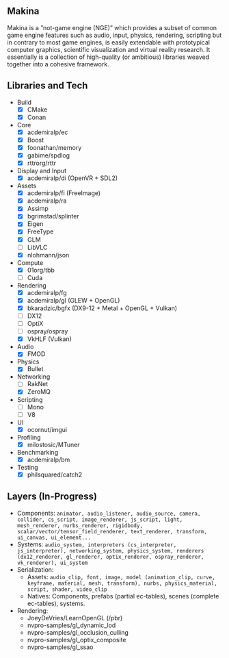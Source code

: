 ## Makina ##
Makina is a ”not-game engine (NGE)” which provides a subset of common game engine features such as audio, input, physics, rendering, scripting but in contrary to most game engines, is easily extendable with prototypical computer graphics, scientific visualization and virtual reality research. It essentially is a collection of high-quality (or ambitious) libraries weaved together into a cohesive framework.

## Libraries and Tech ##
- Build
  - [x] CMake
  - [x] Conan
- Core
  - [x] acdemiralp/ec
  - [x] Boost
  - [x] foonathan/memory
  - [x] gabime/spdlog
  - [x] rttrorg/rttr
- Display and Input
  - [x] acdemiralp/di (OpenVR + SDL2)
- Assets
  - [x] acdemiralp/fi (FreeImage)
  - [x] acdemiralp/ra
  - [x] Assimp
  - [x] bgrimstad/splinter
  - [x] Eigen
  - [x] FreeType
  - [x] GLM
  - [ ] LibVLC
  - [x] nlohmann/json
- Compute
  - [x] 01org/tbb
  - [ ] Cuda
- Rendering
  - [x] acdemiralp/fg
  - [x] acdemiralp/gl (GLEW + OpenGL)
  - [x] bkaradzic/bgfx (DX9-12 + Metal + OpenGL + Vulkan)
  - [ ] DX12
  - [ ] OptiX
  - [ ] ospray/ospray
  - [x] VkHLF (Vulkan)
- Audio
  - [x] FMOD
- Physics
  - [x] Bullet
- Networking
  - [ ] RakNet
  - [x] ZeroMQ
- Scripting
  - [ ] Mono
  - [ ] V8
- UI
  - [x] ocornut/imgui
- Profiling
  - [x] milostosic/MTuner
- Benchmarking
  - [x] acdemiralp/bm
- Testing
  - [x] philsquared/catch2

## Layers (In-Progress) ##
- Components: `animator, audio_listener, audio_source, camera, collider, cs_script, image_renderer, js_script, light, mesh_renderer, nurbs_renderer, rigidbody, scalar/vector/tensor_field_renderer, text_renderer, transform, ui_canvas, ui_element...`
- Systems: `audio_system, interpreters (cs_interpreter, js_interpreter), networking_system, physics_system, renderers (dx12_renderer, gl_renderer, optix_renderer, ospray_renderer, vk_renderer), ui_system`
- Serialization: 
  - Assets: `audio_clip, font, image, model (animation_clip, curve, keyframe, material, mesh, transform), nurbs, physics_material, script, shader, video_clip`
  - Natives: Components, prefabs (partial ec-tables), scenes (complete ec-tables), systems.
- Rendering:
  - JoeyDeVries/LearnOpenGL (/pbr)
  - nvpro-samples/gl_dynamic_lod
  - nvpro-samples/gl_occlusion_culling
  - nvpro-samples/gl_optix_composite
  - nvpro-samples/gl_ssao